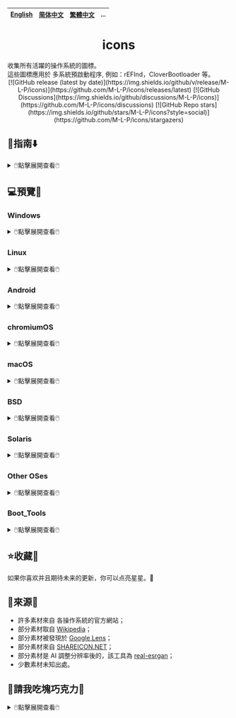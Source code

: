 [English](README.md)|[简体中文](README-自述文件.md)|[繁體中文](README-繁體中文.md)|...
--|--|--|--
<h1 align="center">icons</h1>
收集所有活躍的操作系統的圖標。<br/>
這些圖標應用於 多系統預啟動程序, 例如：rEFInd，CloverBootloader 等。
<div align="center">
[![GitHub release (latest by date)](https://img.shields.io/github/v/release/M-L-P/icons)](https://github.com/M-L-P/icons/releases/latest)
[![GitHub Discussions](https://img.shields.io/github/discussions/M-L-P/icons)](https://github.com/M-L-P/icons/discussions)
[![GitHub Repo stars](https://img.shields.io/github/stars/M-L-P/icons?style=social)](https://github.com/M-L-P/icons/stargazers)
</div>

## 🧭指南⬇️

<details>
<summary>🖱️點擊展開查看🖱️</summary>

#### 直接使用
- 你可以直接下載並使用 [PNGs](PNGs)。
#### 細微調整
- 你可以下載 [IconEditor](IconEditor),
	使用 Microsoft PowerPoint 2021+ 來改編新的。
#### 提交反饋
- 你可以 [issue](https://github.com/M-L-P/icons/issues) 或 [pull requests](https://github.com/M-L-P/icons/pulls)。
</details>

## 💻️預覽👀

### Windows

<details>
<summary>🖱️點擊展開查看🖱️</summary>

Name|Icon
--|--
Microsoft|<img src="PNGs/Windows/Microsoft.png" width="100px">
Windows 11|<img src="PNGs/Windows/Win11.png" width="100px">
Windows 10|<img src="PNGs/Windows/Win10.png" width="100px">
Server|<img src="PNGs/Windows/Server.png" width="100px">
Windows 8.1|<img src="PNGs/Windows/Win8.1.png" width="100px">
Windows 7|<img src="PNGs/Windows/Win7.png" width="100px">
Vista|<img src="PNGs/Windows/Vista.png" width="100px">
</details>

### Linux

<details>
<summary>🖱️點擊展開查看🖱️</summary>

#### Arch
<details>
<summary>🖱️點擊展開查看🖱️</summary>
  
Name|Icon
--|--
Arch|<img src="PNGs/Linux/Arch/0-Arch_Linux1.png" width="100px"><img src="PNGs/Linux/Arch/0-Arch_Linux.png" width="100px">
ArcoLinux|<img src="PNGs/Linux/Arch/1-ArcoLinux.png" width="100px">
Archcraft|<img src="PNGs/Linux/Arch/2-Archcraft.png" width="100px">
ArchLabs|<img src="PNGs/Linux/Arch/3-ArchLabs.png" width="100px">
Archman|<img src="PNGs/Linux/Arch/4-Archman.png" width="100px">
Artix|<img src="PNGs/Linux/Arch/5-Artix.png" width="100px">
XeroLinux|<img src="PNGs/Linux/Arch/6-XeroLinux.png" width="100px">
ArchBang|<img src="PNGs/Linux/Arch/7-ArchBang.png" width="100px">
BlackArch|<img src="PNGs/Linux/Arch/8-BlackArch.png" width="100px">
ArchStrike|<img src="PNGs/Linux/Arch/9-ArchStrike.png" width="100px">
</details>

#### Assistive
<details>
<summary>🖱️點擊展開查看🖱️</summary>

Name|Icon
--|--
KNOPPIX|<img src="PNGs/Linux/Assistive/KNOPPIX.png" width="100px">
Slint|<img src="PNGs/Linux/Assistive/Slint.png" width="100px">
</details>

#### Beginners
<details>
<summary>🖱️點擊展開查看🖱️</summary>

Name|Icon
--|--
1-Mint|<img src="PNGs/Linux/Beginners/1-Mint.png" width="100px">
2-Lite|<img src="PNGs/Linux/Beginners/2-Lite.png" width="100px">
3-Zorin|<img src="PNGs/Linux/Beginners/3-Zorin.png" width="100px">
4-elementary|<img src="PNGs/Linux/Beginners/4-elementary.png" width="100px">
5-PCLinuxOS|<img src="PNGs/Linux/Beginners/5-PCLinuxOS-1.png" width="100px"><img src="PNGs/Linux/Beginners/5-PCLinuxOS.png" width="100px">
6-Solus|<img src="PNGs/Linux/Beginners/6-Solus.png" width="100px">
7-Robolinux|<img src="PNGs/Linux/Beginners/7-Robolinux.png" width="100px">
8-TUXEDO|<img src="PNGs/Linux/Beginners/8-TUXEDO.png" width="100px">
9-Netrunner|<img src="PNGs/Linux/Beginners/9-Netrunner.png" width="100px">
</details>

#### Boot Rescue
<details>
<summary>🖱️點擊展開查看🖱️</summary>

Name|Icon
--|--
Rescatux|<img src="PNGs/Linux/Boot_Rescue/Rescatux.png" width="100px">
Super_Grub2_Disk|<img src="PNGs/Linux/Boot_Rescue/Super_Grub2_Disk.png" width="100px">
</details>

#### Clusters
<details>
<summary>🖱️點擊展開查看🖱️</summary>

Name|Icon
--|--
Proxmox|<img src="PNGs/Linux/Clusters/Proxmox.png" width="100px">
</details>

#### Data Rescue
<details>
<summary>🖱️點擊展開查看🖱️</summary>

Name|Icon
--|--
1-SystemRescue|<img src="PNGs/Linux/Data_Rescue/1-SystemRescue.png" width="100px">
2-Plop|<img src="PNGs/Linux/Data_Rescue/2-Plop.png" width="100px">
3-Clonezilla|<img src="PNGs/Linux/Data_Rescue/3-Clonezilla.png" width="100px">
4-Rescuezilla|<img src="PNGs/Linux/Data_Rescue/4-Rescuezilla.png" width="100px">
5-Ufficio Zero|<img src="PNGs/Linux/Data_Rescue/5-Ufficio_Zero.png" width="100px">
6-Finnix|<img src="PNGs/Linux/Data_Rescue/6-Finnix.png" width="100px">
7-Redo|<img src="PNGs/Linux/Data_Rescue/7-Redo.png" width="100px">
8-paldo|<img src="PNGs/Linux/Data_Rescue/8-paldo.png" width="100px">
</details>

#### Desktop
<details>
<summary>🖱️點擊展開查看🖱️</summary>

Name|Icon
--|--
1-Bluestar|<img src="PNGs/Linux/Desktop/1-Bluestar.png" width="100px">
2-deepin|<img src="PNGs/Linux/Desktop/2-deepin.png" width="100px">
3-BunsenLabs|<img src="PNGs/Linux/Desktop/3-BunsenLabs.png" width="100px">
4-Pisi|<img src="PNGs/Linux/Desktop/4-Pisi.png" width="100px">
5-Freespire|<img src="PNGs/Linux/Desktop/5-Freespire.png" width="100px">
6-Zenwalk|<img src="PNGs/Linux/Desktop/6-Zenwalk.png" width="100px">
7-Kwort|<img src="PNGs/Linux/Desktop/7-Kwort.png" width="100px">
8-Omoikane|<img src="PNGs/Linux/Desktop/8-Omoikane.png" width="100px">
</details>

#### Desktop&LiveMedium
<details>
<summary>🖱️點擊展開查看🖱️</summary>

Name|Icon
--|--
01-EndeavourOS|<img src="PNGs/Linux/Desktop&LiveMedium/01-EndeavourOS.png" width="100px">
02-Manjaro|<img src="PNGs/Linux/Desktop&LiveMedium/02-Manjaro.png" width="100px">
03-Pop!_OS|<img src="PNGs/Linux/Desktop&LiveMedium/03-Pop!_OS.png" width="100px">
04-Garuda|<img src="PNGs/Linux/Desktop&LiveMedium/04-Garuda.png" width="100px">
05-KDE neon|<img src="PNGs/Linux/Desktop&LiveMedium/05-KDE_neon.png" width="100px">
06-SparkyLinux|<img src="PNGs/Linux/Desktop&LiveMedium/06-SparkyLinux.png" width="100px">
07-Linuxfx|<img src="PNGs/Linux/Desktop&LiveMedium/07-Linuxfx.png" width="100px">
08-Peppermint|<img src="PNGs/Linux/Desktop&LiveMedium/08-Peppermint.png" width="100px">
09-Nitrux|<img src="PNGs/Linux/Desktop&LiveMedium/09-Nitrux.png" width="100px">
10-Mabox|<img src="PNGs/Linux/Desktop&LiveMedium/10-Mabox.png" width="100px">
11-KaOS|<img src="PNGs/Linux/Desktop&LiveMedium/11-KaOS.png" width="100px">
12-SpiralLinux|<img src="PNGs/Linux/Desktop&LiveMedium/12-SpiralLinux.png" width="100px">
13-Salix|<img src="PNGs/Linux/Desktop&LiveMedium/13-Salix.png" width="100px">
14-RebornOS|<img src="PNGs/Linux/Desktop&LiveMedium/14-RebornOS.png" width="100px">
15-OpenMandriva|<img src="PNGs/Linux/Desktop&LiveMedium/15-OpenMandriva.png" width="100px">
16-Nobara|<img src="PNGs/Linux/Desktop&LiveMedium/16-Nobara.png" width="100px">
17-siduction|<img src="PNGs/Linux/Desktop&LiveMedium/17-siduction.png" width="100px">
18-Voyager|<img src="PNGs/Linux/Desktop&LiveMedium/18-Voyager.png" width="100px">
19-Neptune|<img src="PNGs/Linux/Desktop&LiveMedium/19-Neptune.png" width="100px">
20-NuTyX|<img src="PNGs/Linux/Desktop&LiveMedium/20-NuTyX.png" width="100px">
21-Endless|<img src="PNGs/Linux/Desktop&LiveMedium/21-Endless.png" width="100px">
22-GeckoLinux|<img src="PNGs/Linux/Desktop&LiveMedium/22-GeckoLinux.png" width="100px">
23-ExTiX|<img src="PNGs/Linux/Desktop&LiveMedium/23-ExTiX.png" width="100px">
24-Feren|<img src="PNGs/Linux/Desktop&LiveMedium/24-Feren.png" width="100px">
25-ROSA|<img src="PNGs/Linux/Desktop&LiveMedium/25-ROSA.png" width="100px">
26-Void|<img src="PNGs/Linux/Desktop&LiveMedium/26-Void.png" width="100px">
27-CachyOS|<img src="PNGs/Linux/Desktop&LiveMedium/27-CachyOS.png" width="100px">
28-Legacy|<img src="PNGs/Linux/Desktop&LiveMedium/28-Legacy.png" width="100px">
29-Zephix|<img src="PNGs/Linux/Desktop&LiveMedium/29-Zephix.png" width="100px">
30-Ultramarine|<img src="PNGs/Linux/Desktop&LiveMedium/30-Ultramarine.png" width="100px">
31-RebecaBlackOS|<img src="PNGs/Linux/Desktop&LiveMedium/31-RebecaBlackOS.png" width="100px">
32-Ultimate Edition|<img src="PNGs/Linux/Desktop&LiveMedium/32-Ultimate_Edition.png" width="100px">
33-BigLinux|<img src="PNGs/Linux/Desktop&LiveMedium/33-BigLinux.png" width="100px">
34-Venom|<img src="PNGs/Linux/Desktop&LiveMedium/34-Venom.png" width="100px">
35-Fatdog64|<img src="PNGs/Linux/Desktop&LiveMedium/35-Fatdog64.png" width="100px">
36-risiOS|<img src="PNGs/Linux/Desktop&LiveMedium/36-risiOS.png" width="100px">
37-SysLinuxOS|<img src="PNGs/Linux/Desktop&LiveMedium/37-SysLinuxOS.png" width="100px">
38-Slackel|<img src="PNGs/Linux/Desktop&LiveMedium/38-Slackel.png" width="100px">
39-Star|<img src="PNGs/Linux/Desktop&LiveMedium/39-Star.png" width="100px">
40-Obarun|<img src="PNGs/Linux/Desktop&LiveMedium/40-Obarun.png" width="100px">
41-SolydXK|<img src="PNGs/Linux/Desktop&LiveMedium/41-SolydXK.png" width="100px">
42-Pearl|<img src="PNGs/Linux/Desktop&LiveMedium/42-Pearl.png" width="100px">
43-Exe|<img src="PNGs/Linux/Desktop&LiveMedium/43-Exe.png" width="100px">
44-Canaima|<img src="PNGs/Linux/Desktop&LiveMedium/44-Canaima.png" width="100px">
45-Refracta|<img src="PNGs/Linux/Desktop&LiveMedium/45-Refracta.png" width="100px">
46-Diamond|<img src="PNGs/Linux/Desktop&LiveMedium/46-Diamond.png" width="100px">
47-Swift|<img src="PNGs/Linux/Desktop&LiveMedium/47-Swift.png" width="100px">
48-HamoniKR|<img src="PNGs/Linux/Desktop&LiveMedium/48-HamoniKR.png" width="100px">
49-PakOS|<img src="PNGs/Linux/Desktop&LiveMedium/49-PakOS.png" width="100px">
50-Br OS|<img src="PNGs/Linux/Desktop&LiveMedium/50-Br_OS.png" width="100px">
51-mAid|<img src="PNGs/Linux/Desktop&LiveMedium/51-mAid.png" width="100px">
52-blendOS|<img src="PNGs/Linux/Desktop&LiveMedium/52-blendOS.png" width="100px">
</details>

#### Disk Management
<details>
<summary>🖱️點擊展開查看🖱️</summary>

Name|Icon
--|--
GParted Live|<img src="PNGs/Linux/Disk_Management/GParted Live.png" width="100px">
Parted Magic|<img src="PNGs/Linux/Disk_Management/Parted Magic.png" width="100px">
</details>

#### Docker
<details>
<summary>🖱️點擊展開查看🖱️</summary>

Name|Icon
--|--
Photon OS|<img src="PNGs/Linux/Docker/Photon OS.png" width="100px">
Snal Linux|<img src="PNGs/Linux/Docker/Snal_Linux.png" width="100px">
</details>

#### Education
<details>
<summary>🖱️點擊展開查看🖱️</summary>

Name|Icon
--|--
1-NixOS|<img src="PNGs/Linux/Education/1-NixOS.png" width="100px">
2-AcademiX|<img src="PNGs/Linux/Education/2-AcademiX.png" width="100px">
3-OSGeoLive|<img src="PNGs/Linux/Education/3-OSGeoLive.png" width="100px">
4-PrimTux|<img src="PNGs/Linux/Education/4-PrimTux.png" width="100px">
5-BOSS|<img src="PNGs/Linux/Education/5-BOSS.png" width="100px">
6-eLearnix|<img src="PNGs/Linux/Education/6-eLearnix.png" width="100px">
7-Karoshi|<img src="PNGs/Linux/Education/7-Karoshi.png" width="100px">
8-MAX|<img src="PNGs/Linux/Education/8-MAX.png" width="100px">
</details>

#### Firewall
<details>
<summary>🖱️點擊展開查看🖱️</summary>

Name|Icon
--|--
1-IPFire|<img src="PNGs/Linux/Firewall/1-IPFire.png" width="100px">
2-ClearOS|<img src="PNGs/Linux/Firewall/2-ClearOS.png" width="100px">
3-VyOS|<img src="PNGs/Linux/Firewall/3-VyOS.png" width="100px">
4-Endian|<img src="PNGs/Linux/Firewall/4-Endian.png" width="100px">
5-Untangle|<img src="PNGs/Linux/Firewall/5-Untangle.png" width="100px">
</details>

#### Forensics
<details>
<summary>🖱️點擊展開查看🖱️</summary>

Name|Icon
--|--
1-Kali|<img src="PNGs/Linux/Forensics/1-Kali.png" width="100px">
2-ParrotOS|<img src="PNGs/Linux/Forensics/2-ParrotOS.png" width="100px">
3-Athena|<img src="PNGs/Linux/Forensics/3-Athena.png" width="100px">
4-BackBox|<img src="PNGs/Linux/Forensics/4-BackBox.png" width="100px">
5-CAINE|<img src="PNGs/Linux/Forensics/5-CAINE.png" width="100px">
6-Pentoo|<img src="PNGs/Linux/Forensics/6-Pentoo.png" width="100px">
</details>

#### Free Software
<details>
<summary>🖱️點擊展開查看🖱️</summary>

Name|Icon
--|--
1-Trisquel|<img src="PNGs/Linux/Free_Software/1-Trisquel.png" width="100px">
2-Guix System|<img src="PNGs/Linux/Free_Software/2-Guix_System.png" width="100px">
3-Uruk|<img src="PNGs/Linux/Free_Software/3-Uruk.png" width="100px">
4-Hyperbola|<img src="PNGs/Linux/Free_Software/4-Hyperbola.png" width="100px">
5-Parabola|<img src="PNGs/Linux/Free_Software/5-Parabola.png" width="100px">
</details>

#### From_RAM
<details>
<summary>🖱️點擊展開查看🖱️</summary>

Name|Icon
--|--
1-MX Linux|<img src="PNGs/Linux/From_RAM/1-MX_Linux.png" width="100px">
2-Slax|<img src="PNGs/Linux/From_RAM/2-Slax.png" width="100px">
3-Porteus|<img src="PNGs/Linux/From_RAM/3-Porteus.png" width="100px">
4-Grml|<img src="PNGs/Linux/From_RAM/4-Grml.png" width="100px">
5-KANOTIX|<img src="PNGs/Linux/From_RAM/5-KANOTIX.png" width="100px">
</details>

#### Gaming
<details>
<summary>🖱️點擊展開查看🖱️</summary>

Name|Icon
--|--
1-Regata OS|<img src="PNGs/Linux/Gaming/1-Regata_OS.png" width="100px">
2-MakuluLinux|<img src="PNGs/Linux/Gaming/2-MakuluLinux.png" width="100px">
3-Lakka|<img src="PNGs/Linux/Gaming/3-Lakka.png" width="100px">
4-Salient|<img src="PNGs/Linux/Gaming/4-Salient.png" width="100px">
5-Batocera|<img src="PNGs/Linux/Gaming/5-Batocera.png" width="100px">
6-Recalbox|<img src="PNGs/Linux/Gaming/6-Recalbox.png" width="100px">
</details>

#### Immutable
<details>
<summary>🖱️點擊展開查看🖱️</summary>

Name|Icon
--|--
1-Fedora|<img src="PNGs/Linux/Immutable/1-Fedora.png" width="100px">
2-openSUSE|<img src="PNGs/Linux/Immutable/2-openSUSE.png" width="100px">
3-Vanilla|<img src="PNGs/Linux/Immutable/3-Vanilla.png" width="100px">
</details>

#### LiveMedium
<details>
<summary>🖱️點擊展開查看🖱️</summary>

Name|Icon
--|--
1-Peropesis|<img src="PNGs/Linux/LiveMedium/1-Peropesis.png" width="100px">
2-Elive|<img src="PNGs/Linux/LiveMedium/2-Elive.png" width="100px">
3-Berry|<img src="PNGs/Linux/LiveMedium/3-Berry.png" width="100px">
</details>

#### Mobile
<details>
<summary>🖱️點擊展開查看🖱️</summary>

Name|Icon
--|--
1-PureOS|<img src="PNGs/Linux/Mobile/1-PureOS.png" width="100px">
2-e OS|<img src="PNGs/Linux/Mobile/2-e_OS.png" width="100px">
3-postmarketOS|<img src="PNGs/Linux/Mobile/3-postmarketOS.png" width="100px">
4-UBports|<img src="PNGs/Linux/Mobile/4-UBports.png" width="100px">
</details>

#### Multimedia
<details>
<summary>🖱️點擊展開查看🖱️</summary>

Name|Icon
--|--
1-AV Linux|<img src="PNGs/Linux/Multimedia/1-AV_Linux.png" width="100px">
2-LibreELEC|<img src="PNGs/Linux/Multimedia/2-LibreELEC.png" width="100px">
3-Daphile|<img src="PNGs/Linux/Multimedia/3-Daphile.png" width="100px">
4-Volumio|<img src="PNGs/Linux/Multimedia/4-Volumio.png" width="100px">
</details>

#### NAS
<details>
<summary>🖱️點擊展開查看🖱️</summary>

Name|Icon
--|--
1-EasyNAS|<img src="PNGs/Linux/NAS/1-EasyNAS.png" width="100px">
2-OpenMediaVault|<img src="PNGs/Linux/NAS/2-OpenMediaVault.png" width="100px">
3-Rockstor|<img src="PNGs/Linux/NAS/3-Rockstor.png" width="100px">
</details>

#### Netbooks
<details>
<summary>🖱️點擊展開查看🖱️</summary>

Name|Icon
--|--
1-Puppy|<img src="PNGs/Linux/Netbooks/1-Puppy.png" width="100px">
2-Bodhi|<img src="PNGs/Linux/Netbooks/2-Bodhi.png" width="100px">
3-wattOS|<img src="PNGs/Linux/Netbooks/3-wattOS.png" width="100px">
4-Runtu|<img src="PNGs/Linux/Netbooks/4-Runtu.png" width="100px">
</details>

#### Old Computers
<details>
<summary>🖱️點擊展開查看🖱️</summary>

Name|Icon
--|--
1-antiX|<img src="PNGs/Linux/Old_Computers/1-antiX.png" width="100px">
2-Q4OS|<img src="PNGs/Linux/Old_Computers/2-Q4OS.png" width="100px">
3-ALT|<img src="PNGs/Linux/Old_Computers/3-ALT.png" width="100px">
4-LXLE|<img src="PNGs/Linux/Old_Computers/4-LXLE.png" width="100px">
5-Absolute|<img src="PNGs/Linux/Old_Computers/5-Absolute.png" width="100px">
6-Tiny Core|<img src="PNGs/Linux/Old_Computers/6-Tiny_Core.png" width="100px">
7-SliTaz|<img src="PNGs/Linux/Old_Computers/7-SliTaz.png" width="100px">
</details>

#### Privacy
<details>
<summary>🖱️點擊展開查看🖱️</summary>

Name|Icon
--|--
1-Tails|<img src="PNGs/Linux/Privacy/1-Tails.png" width="100px"><img src="PNGs/Linux/Privacy/1-Tails-1.png" width="100px">
2-Kodachi|<img src="PNGs/Linux/Privacy/2-Kodachi.png" width="100px">
3-Whonix|<img src="PNGs/Linux/Privacy/3-Whonix.png" width="100px">
4-Septor|<img src="PNGs/Linux/Privacy/4-Septor.png" width="100px">
</details>

#### Raspberry
<details>
<summary>🖱️點擊展開查看🖱️</summary>

Name|Icon
--|--
1-Raspberry Pi|<img src="PNGs/Linux/Raspberry/1-Raspberry_Pi.png" width="100px">
2-OSMC|<img src="PNGs/Linux/Raspberry/2-OSMC.png" width="100px">
3-DietPi|<img src="PNGs/Linux/Raspberry/3-DietPi.png" width="100px">
4-RasPlex|<img src="PNGs/Linux/Raspberry/4-RasPlex.png" width="100px">
5-RSS|<img src="PNGs/Linux/Raspberry/5-RSS.png" width="100px">
6-RDS|<img src="PNGs/Linux/Raspberry/6-RDS.png" width="100px">
</details>

#### Security
<details>
<summary>🖱️點擊展開查看🖱️</summary>

Name|Icon
--|--
1-Gnoppix|<img src="PNGs/Linux/Security/1-Gnoppix.png" width="100px">
2-Qubes|<img src="PNGs/Linux/Security/2-Qubes.png" width="100px">
3-Wifislax|<img src="PNGs/Linux/Security/3-Wifislax.png" width="100px">
4-SELKS|<img src="PNGs/Linux/Security/4-SELKS.png" width="100px">
5-NST|<img src="PNGs/Linux/Security/5-NST.png" width="100px">
</details>

#### Server
<details>
<summary>🖱️點擊展開查看🖱️</summary>

Name|Icon
--|--
01-Debian|<img src="PNGs/Linux/Server/01-Debian.png" width="100px">
02-AlmaLinux|<img src="PNGs/Linux/Server/02-AlmaLinux.png" width="100px">
03-Mageia|<img src="PNGs/Linux/Server/03-Mageia.png" width="100px">
04-Slackware|<img src="PNGs/Linux/Server/04-Slackware.png" width="100px">
05-Rocky|<img src="PNGs/Linux/Server/05-Rocky.png" width="100px">
06-CentOS|<img src="PNGs/Linux/Server/06-CentOS.png" width="100px">
07-Devuan|<img src="PNGs/Linux/Server/07-Devuan.png" width="100px">
08-EuroLinux|<img src="PNGs/Linux/Server/08-EuroLinux.png" width="100px">
09-Red Hat|<img src="PNGs/Linux/Server/09-Red_Hat.png" width="100px">
10-4MLinux|<img src="PNGs/Linux/Server/10-4MLinux.png" width="100px">
11-Oracle|<img src="PNGs/Linux/Server/11-Oracle.png" width="100px">
12-openmamba|<img src="PNGs/Linux/Server/12-openmamba.png" width="100px">
13-Springdale|<img src="PNGs/Linux/Server/13-Springdale.png" width="100px">
14-Linspire|<img src="PNGs/Linux/Server/14-Linspire.png" width="100px">
15-Pardus|<img src="PNGs/Linux/Server/15-Pardus.png" width="100px">
16-MIRACLE|<img src="PNGs/Linux/Server/16-MIRACLE.png" width="100px">
17-SUSE|<img src="PNGs/Linux/Server/17-SUSE.png" width="100px">
18-Univention|<img src="PNGs/Linux/Server/18-Univention.png" width="100px">
19-Nova|<img src="PNGs/Linux/Server/19-Nova.png" width="100px">
20-Navy|<img src="PNGs/Linux/Server/20-Navy.png" width="100px">
21-Vine|<img src="PNGs/Linux/Server/21-Vine.png" width="100px">
22-VzLinux|<img src="PNGs/Linux/Server/22-VzLinux.png" width="100px">
23-UBOS|<img src="PNGs/Linux/Server/23-UBOS.png" width="100px">
24-Plamo|<img src="PNGs/Linux/Server/24-Plamo.png" width="100px">
25-TurnKey|<img src="PNGs/Linux/Server/25-TurnKey.png" width="100px">
26-PLD|<img src="PNGs/Linux/Server/26-PLD.png" width="100px">
27-Omarine|<img src="PNGs/Linux/Server/27-Omarine.png" width="100px">
28-OB2D|<img src="PNGs/Linux/Server/28-OB2D.png" width="100px">
29-OviOS|<img src="PNGs/Linux/Server/29-OviOS.png" width="100px">
</details>

#### Source-based
<details>
<summary>🖱️點擊展開查看🖱️</summary>

Name|Icon
--|--
1-Gentoo.png|<img src="PNGs/Linux/Source-based/1-Gentoo.png" width="100px">
2-Redcore.png|<img src="PNGs/Linux/Source-based/2-Redcore.png" width="100px">
3-Calculate.png|<img src="PNGs/Linux/Source-based/3-Calculate.png" width="100px">
4-CRUX.png|<img src="PNGs/Linux/Source-based/4-CRUX.png" width="100px">
5-LFS.png|<img src="PNGs/Linux/Source-based/5-LFS.png" width="100px">
6-Funtoo.png|<img src="PNGs/Linux/Source-based/6-Funtoo.png" width="100px">
7-Exherbo.png|<img src="PNGs/Linux/Source-based/7-Exherbo.png" width="100px">
8-T2.png|<img src="PNGs/Linux/Source-based/8-T2.png" width="100px">
</details>

#### Specialist
<details>
<summary>🖱️點擊展開查看🖱️</summary>

Name|Icon
--|--
1-EasyOS|<img src="PNGs/Linux/Specialist/1-EasyOS.png" width="100px">
2-Clear|<img src="PNGs/Linux/Specialist/2-Clear.png" width="100px">
3-Kaisen|<img src="PNGs/Linux/Specialist/3-Kaisen.png" width="100px">
4-Armbian|<img src="PNGs/Linux/Specialist/4-Armbian.png" width="100px">
5-Bedrock|<img src="PNGs/Linux/Specialist/5-Bedrock.png" width="100px">
6-Live Raizo|<img src="PNGs/Linux/Specialist/6-Live_Raizo.png" width="100px">
7-Zevenet|<img src="PNGs/Linux/Specialist/7-Zevenet.png" width="100px">
8-Porteus Kiosk|<img src="PNGs/Linux/Specialist/8-Porteus_Kiosk.png" width="100px">
9-KISS|<img src="PNGs/Linux/Specialist/9-KISS.png" width="100px">
</details>

#### Telephony
<details>
<summary>🖱️點擊展開查看🖱️</summary>

Name|Icon
--|--
1-Alpine|<img src="PNGs/Linux/Telephony/1-Alpine.png" width="100px">
2-3CX|<img src="PNGs/Linux/Telephony/2-3CX.png" width="100px">
3-Bicom Systems|<img src="PNGs/Linux/Telephony/3-Bicom_Systems.png" width="100px">
4-FreePBX|<img src="PNGs/Linux/Telephony/4-FreePBX.png" width="100px">
</details>

#### Thin Client
<details>
<summary>🖱️點擊展開查看🖱️</summary>

Name|Icon
--|--
1-Debian Edu|<img src="PNGs/Linux/Thin_Client/1-Debian_Edu.png" width="100px">
2-LliureX|<img src="PNGs/Linux/Thin_Client/2-LliureX.png" width="100px">
3-Thinstation|<img src="PNGs/Linux/Thin_Client/3-Thinstation.png" width="100px">
</details>

#### Ubuntu
<details>
<summary>🖱️點擊展開查看🖱️</summary>

Name|Icon
--|--
01-Ubuntu|<img src="PNGs/Linux/Ubuntu/01-Ubuntu.png" width="100px">
02-Kubuntu|<img src="PNGs/Linux/Ubuntu/02-Kubuntu.png" width="100px">
03-Lubuntu|<img src="PNGs/Linux/Ubuntu/03-Lubuntu.png" width="100px">
04-Xubuntu|<img src="PNGs/Linux/Ubuntu/04-Xubuntu.png" width="100px">
05-Ubuntu MATE|<img src="PNGs/Linux/Ubuntu/05-Ubuntu_MATE.png" width="100px">
06-Ubuntu Studio|<img src="PNGs/Linux/Ubuntu/06-Ubuntu_Studio.png" width="100px">
07-Ubuntu Budgie|<img src="PNGs/Linux/Ubuntu/07-Ubuntu_Budgie.png" width="100px">
08-Emmabuntüs|<img src="PNGs/Linux/Ubuntu/08-Emmabuntüs.png" width="100px">
09-Ubuntu Unity|<img src="PNGs/Linux/Ubuntu/09-Ubuntu_Unity.png" width="100px">
10-Ubuntu Kylin|<img src="PNGs/Linux/Ubuntu/10-Ubuntu_Kylin.png" width="100px">
11-Ubuntu Christian|<img src="PNGs/Linux/Ubuntu/11-Ubuntu_Christian.png" width="100px">
</details>

#### WebUI Server
<details>
<summary>🖱️點擊展開查看🖱️</summary>

Name|Icon
--|--
1-BlueOnyx|<img src="PNGs/Linux/WebUI_Server/1-BlueOnyx.png" width="100px">
2-SME Server|<img src="PNGs/Linux/WebUI_Server/2-SME_Server.png" width="100px">
3-YunoHost|<img src="PNGs/Linux/WebUI_Server/3-YunoHost.png" width="100px">
4-Baruwa|<img src="PNGs/Linux/WebUI_Server/4-Baruwa.png" width="100px">
5-FreedomBox|<img src="PNGs/Linux/WebUI_Server/5-FreedomBox.png" width="100px">
</details>

</details>

### Android

<details>
<summary>🖱️點擊展開查看🖱️</summary>

Name|Icon
--|--
android|<img src="PNGs/Android/android.png" width="100px">
android 13|<img src="PNGs/Android/android_13.png" width="100px">
android 12|<img src="PNGs/Android/android_12.png" width="100px">
android 11|<img src="PNGs/Android/android_11.png" width="100px">
android 10|<img src="PNGs/Android/android_10.png" width="100px">
</details>

### chromiumOS

<details>
<summary>🖱️點擊展開查看🖱️</summary>

Name|Icon
--|--
1-chromebook|<img src="PNGs/chromiumOS/1-chromebook.png" width="100px">
2-Flex|<img src="PNGs/chromiumOS/2-Flex.png" width="100px">
3-brunch|<img src="PNGs/chromiumOS/3-brunch.png" width="100px">
4-fydeos|<img src="PNGs/chromiumOS/4-fydeos.png" width="100px">
</details>

### macOS

<details>
<summary>🖱️點擊展開查看🖱️</summary>

Name|Icon
--|--
1-Macintosh|<img src="PNGs/macOS/1-Macintosh.png" width="100px">

Name|Icon|Name|Icon
--|--|--|--
2-macOS|<img src="PNGs/macOS/2-macOS.png" width="100px">|5-Mac OS|<img src="PNGs/macOS/5-Mac_OS.png" width="100px">
3-OpenCore|<img src="PNGs/macOS/3-OpenCore.png" width="100px">|6-OpenCore|<img src="PNGs/macOS/6-OpenCore.png" width="100px">
4-Clover|<img src="PNGs/macOS/4-Clover.png" width="100px">|7-Clover|<img src="PNGs/macOS/7-Clover.png" width="100px">
</details>

### BSD

<details>
<summary>🖱️點擊展開查看🖱️</summary>

Name|Icon
--|--
01-freeBSD|<img src="PNGs/BSD/01-freeBSD.png" width="100px">
02-TrueNAS|<img src="PNGs/BSD/02-TrueNAS.png" width="100px">
03-DragonFly BSD|<img src="PNGs/BSD/03-DragonFly_BSD.png" width="100px">
04-GhostBSD|<img src="PNGs/BSD/04-GhostBSD.png" width="100px">
05-OpenBSD|<img src="PNGs/BSD/05-OpenBSD.png" width="100px">
06-NomadBSD|<img src="PNGs/BSD/06-NomadBSD.png" width="100px">
07-OPNsense|<img src="PNGs/BSD/07-OPNsense.png" width="100px">
08-NetBSD|<img src="PNGs/BSD/08-NetBSD.png" width="100px">
09-MidnightBSD|<img src="PNGs/BSD/09-MidnightBSD.png" width="100px">
10-FuguIta|<img src="PNGs/BSD/10-FuguIta.png" width="100px">
11-XigmaNAS|<img src="PNGs/BSD/11-XigmaNAS.png" width="100px">
12-HardenedBSD|<img src="PNGs/BSD/12-HardenedBSD.png" width="100px">
13-pfSense|<img src="PNGs/BSD/13-pfSense.png" width="100px">
14-BSD Router Project|<img src="PNGs/BSD/14-BSD_Router_Project.png" width="100px">
15-helloSystem|<img src="PNGs/BSD/15-helloSystem.png" width="100px">
16-DynFi Firewall|<img src="PNGs/BSD/16-DynFi_Firewall.png" width="100px">
</details>

### Solaris

<details>
<summary>🖱️點擊展開查看🖱️</summary>

Name|Icon
--|--
1-SmartOS|<img src="PNGs/Solaris/1-SmartOS.png" width="100px">
2-OpenIndiana|<img src="PNGs/Solaris/2-OpenIndiana.png" width="100px">
3-Solaris|<img src="PNGs/Solaris/3-Solaris.png" width="100px">
4-XStreamOS|<img src="PNGs/Solaris/4-XStreamOS.png" width="100px">
5-NexentaStor|<img src="PNGs/Solaris/5-NexentaStor.png" width="100px">
</details>

### Other OSes

<details>
<summary>🖱️點擊展開查看🖱️</summary>

Name|Icon
--|--
1-Haiku|<img src="PNGs/Other_OSes/1-Haiku.png" width="100px">
2-ReactOS|<img src="PNGs/Other_OSes/2-ReactOS.png" width="100px"><img src="PNGs/Other_OSes/2-ReactOS-1.png" width="100px">
3-KolibriOS|<img src="PNGs/Other_OSes/3-KolibriOS.png" width="100px">
4-RISC OS|<img src="PNGs/Other_OSes/4-RISC_OS.png" width="100px">
</details>

### Boot_Tools

<details>
<summary>🖱️點擊展開查看🖱️</summary>

Name|Icon
--|--
grubfm|<img src="PNGs/Boot_Tools/grubfm.png" width="100px">
Ventoy|<img src="PNGs/Boot_Tools/Ventoy.png" width="100px">
</details>

## ⭐收藏🌟
如果你喜欢并且期待未来的更新，你可以点亮星星。💫

## 🎉來源🎊
- 許多素材來自 各操作系統的官方網站；
- 部分素材取自 [Wikipedia](https://en.wikipedia.org/wiki/Main_Page)；
- 部分素材被發現於 [Google Lens](https://www.google.com/)；
- 部分素材來自 [SHAREICON.NET](https://www.shareicon.net/)；
- 部分素材是 AI 調整分辨率後的，該工具為 [real-esrgan](https://replicate.com/nightmareai/real-esrgan)；
- 少數素材未知出處。

## 🧁請我吃塊巧克力🍫
<details>
<summary>🖱️點擊展開查看🖱️</summary>
我沒有父親；沒人給我過生日；沒人為我買蛋糕🎂。<br/>
如果你願意，請我吃塊巧克力🍫。<br/>
我需要巧克力🍫幫助我釋放內啡肽與多巴胺來緩解痛苦。<br/>
我將會非常感謝您，仙女姐姐🧚‍ 或 玉樹豪俠🦸‍♂️。<br/>
<img src="https://github.com/M-L-P/Yours/assets/69227436/f094f056-9420-4dd5-beec-4ccecff20a1e" width="300px"><br/>
<img src="https://github.com/M-L-P/Yours/assets/69227436/8608e193-3c4d-4926-8171-7944e881d95f" width="300px">

[🧚仙女豪俠🦸‍♂️ 名单](https://github.com/M-L-P/.github/blob/main/list/README.md)
</details>